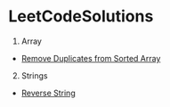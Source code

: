 # LeetCodeSolutions
1. Array 
 - [Remove Duplicates from Sorted Array](url)
2. Strings
 - [Reverse String](url)
